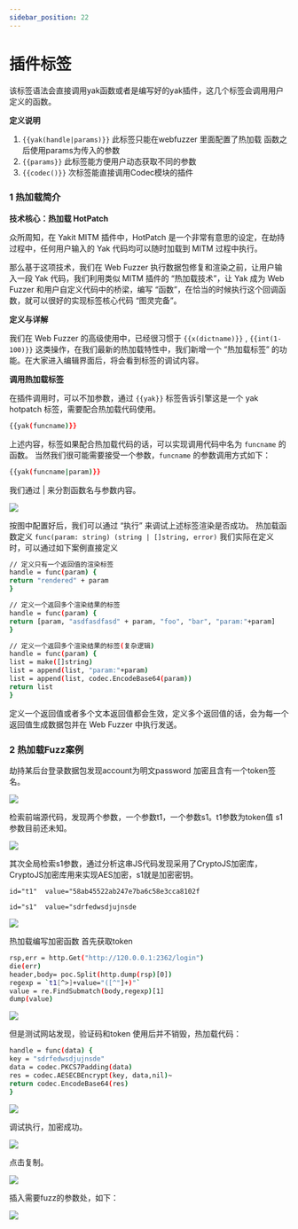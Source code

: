 ```yaml
---
sidebar_position: 22
---
```


# 插件标签

该标签语法会直接调用yak函数或者是编写好的yak插件，这几个标签会调用用户定义的函数。

**定义说明**
1. `{{yak(handle|params)}}` 此标签只能在webfuzzer 里面配置了热加载 函数之后使用params为传入的参数
2. `{{params}}` 此标签能方便用户动态获取不同的参数
3. `{{codec()}}` 次标签能直接调用Codec模块的插件

### 1 热加载简介
**技术核心：热加载 HotPatch**

众所周知，在 Yakit MITM 插件中，HotPatch 是一个非常有意思的设定，在劫持过程中，任何用户输入的 Yak 代码均可以随时加载到 MITM 过程中执行。

那么基于这项技术，我们在 Web Fuzzer 执行数据包修复和渲染之前，让用户输入一段 Yak 代码，我们利用类似 MITM 插件的 “热加载技术”，让 Yak 成为 Web Fuzzer 和用户自定义代码中的桥梁，编写 “函数”，在恰当的时候执行这个回调函数，就可以很好的实现标签核心代码 “图灵完备”。

**定义与详解**

我们在 Web Fuzzer 的高级使用中，已经很习惯于 `{{x(dictname)}}` , `{{int(1-100)}}` 这类操作，在我们最新的热加载特性中，我们新增一个 “热加载标签” 的功能。在大家进入编辑界面后，将会看到标签的调试内容。

**调用热加载标签**

在插件调用时，可以不加参数，通过 `{{yak}}` 标签告诉引擎这是一个 yak hotpatch 标签，需要配合热加载代码使用。
```bash
{{yak(funcname)}}
```
上述内容，标签如果配合热加载代码的话，可以实现调用代码中名为 `funcname` 的函数。
当然我们很可能需要接受一个参数，`funcname` 的参数调用方式如下：
```bash
{{yak(funcname|param)}}
```
我们通过 | 来分割函数名与参数内容。

![](/img/products/yakit/fuzz-60.png)

按图中配置好后，我们可以通过 “执行” 来调试上述标签渲染是否成功。
热加载函数定义
`func(param: string) (string | []string, error)`
我们实际在定义时，可以通过如下案例直接定义
```bash
// 定义只有一个返回值的渲染标签
handle = func(param) {
return "rendered" + param
}

// 定义一个返回多个渲染结果的标签
handle = func(param) {
return [param, "asdfasdfasd" + param, "foo", "bar", "param:"+param]
}

// 定义一个返回多个渲染结果的标签(复杂逻辑)
handle = func(param) {
list = make([]string)
list = append(list, "param:"+param)
list = append(list, codec.EncodeBase64(param))
return list
}
```
定义一个返回值或者多个文本返回值都会生效，定义多个返回值的话，会为每一个返回值生成数据包并在 Web Fuzzer 中执行发送。
### 2 热加载Fuzz案例
劫持某后台登录数据包发现account为明文password 加密且含有一个token签名。

![](/img/products/yakit/fuzz-61.png)

检索前端源代码，发现两个参数，一个参数t1，一个参数s1。t1参数为token值 s1参数目前还未知。

![](/img/products/yakit/fuzz-62.png)

其次全局检索s1参数，通过分析这串JS代码发现采用了CryptoJS加密库，CryptoJS加密库用来实现AES加密，s1就是加密密钥。

`id="t1"  value="58ab45522ab247e7ba6c58e3cca8102f`

`id="s1"  value="sdrfedwsdjujnsde`

![](/img/products/yakit/fuzz-63.png)

热加载编写加密函数
首先获取token
```bash
rsp,err = http.Get("http://120.0.0.1:2362/login")
die(err)
header,body= poc.Split(http.dump(rsp)[0])
regexp = `t1[^>]+value="([^"]+)"`
value = re.FindSubmatch(body,regexp)[1]
dump(value)
```
![](/img/products/yakit/fuzz-64.png)

但是测试网站发现，验证码和token 使用后并不销毁，热加载代码：
```bash
handle = func(data) {
key = "sdrfedwsdjujnsde"
data = codec.PKCS7Padding(data)
res = codec.AESECBEncrypt(key, data,nil)~
return codec.EncodeBase64(res)
}
```
![](/img/products/yakit/fuzz-65.png)

调试执行，加密成功。

![](/img/products/yakit/fuzz-66.png)

点击复制。

![](/img/products/yakit/fuzz-67.png)

插入需要fuzz的参数处，如下：

![](/img/products/yakit/fuzz-68.png)